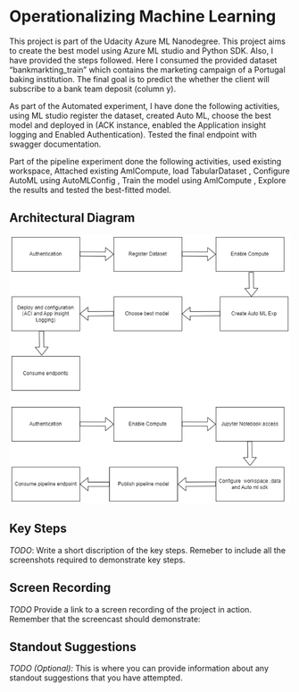 
# Operationalizing Machine Learning

This project is part of the Udacity Azure ML Nanodegree. This project aims to create the best model using Azure ML studio and Python SDK. Also, I have provided the steps followed. Here I consumed the provided dataset “bankmarkting_train” which contains the marketing campaign of a Portugal baking institution. The final goal is to predict the whether the client will subscribe to a bank team deposit (column y).

As part of the Automated experiment, I have done the following activities, using ML studio register the dataset, created Auto ML, choose the best model and deployed in (ACK instance, enabled the Application insight logging and Enabled Authentication). Tested the final endpoint with swagger documentation.

Part of the pipeline experiment done the following activities, used existing workspace, Attached existing AmlCompute, load TabularDataset , Configure AutoML using AutoMLConfig , Train the model using AmlCompute ,  Explore the results and tested the best-fitted model.


## Architectural Diagram
 ![Process Flow Diagram](/ML%20Architecture.png "Process Flow Diagram")


## Key Steps
*TODO*: Write a short discription of the key steps. Remeber to include all the screenshots required to demonstrate key steps. 

## Screen Recording
*TODO* Provide a link to a screen recording of the project in action. Remember that the screencast should demonstrate:

## Standout Suggestions
*TODO (Optional):* This is where you can provide information about any standout suggestions that you have attempted.
